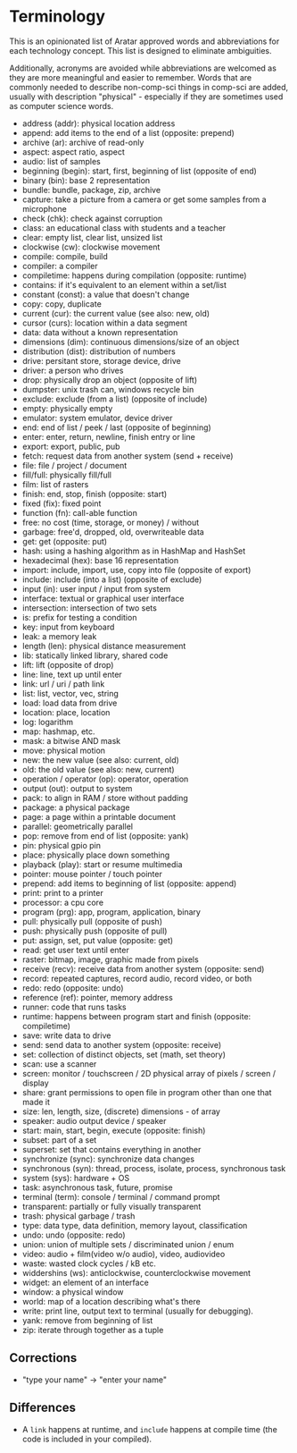 # Terminology
This is an opinionated list of Aratar approved words and abbreviations for each
technology concept.  This list is designed to eliminate ambiguities.

Additionally, acronyms are avoided while abbreviations are welcomed as they are
more meaningful and easier to remember.  Words that are commonly needed to
describe non-comp-sci things in comp-sci are added, usually with description
"physical" - especially if they are sometimes used as computer science words.

 - address (addr): physical location address
 - append: add items to the end of a list (opposite: prepend)
 - archive (ar): archive of read-only
 - aspect: aspect ratio, aspect
 - audio: list of samples
 - beginning (begin): start, first, beginning of list (opposite of end)
 - binary (bin): base 2 representation
 - bundle: bundle, package, zip, archive
 - capture: take a picture from a camera or get some samples from a microphone
 - check (chk): check against corruption
 - class: an educational class with students and a teacher
 - clear: empty list, clear list, unsized list
 - clockwise (cw): clockwise movement
 - compile: compile, build
 - compiler: a compiler
 - compiletime: happens during compilation (opposite: runtime)
 - contains: if it's equivalent to an element within a set/list
 - constant (const): a value that doesn't change
 - copy: copy, duplicate
 - current (cur): the current value (see also: new, old)
 - cursor (curs): location within a data segment
 - data: data without a known representation
 - dimensions (dim): continuous dimensions/size of an object
 - distribution (dist): distribution of numbers
 - drive: persitant store, storage device, drive
 - driver: a person who drives
 - drop: physically drop an object (opposite of lift)
 - dumpster: unix trash can, windows recycle bin
 - exclude: exclude (from a list) (opposite of include)
 - empty: physically empty
 - emulator: system emulator, device driver
 - end: end of list / peek / last (opposite of beginning)
 - enter: enter, return, newline, finish entry or line
 - export: export, public, pub
 - fetch: request data from another system (send + receive)
 - file: file / project / document
 - fill/full: physically fill/full
 - film: list of rasters
 - finish: end, stop, finish (opposite: start)
 - fixed (fix): fixed point
 - function (fn): call-able function
 - free: no cost (time, storage, or money) / without
 - garbage: free'd, dropped, old, overwriteable data
 - get: get (opposite: put)
 - hash: using a hashing algorithm as in HashMap and HashSet
 - hexadecimal (hex): base 16 representation
 - import: include, import, use, copy into file (opposite of export)
 - include: include (into a list) (opposite of exclude)
 - input (in): user input / input from system
 - interface: textual or graphical user interface
 - intersection: intersection of two sets
 - is: prefix for testing a condition
 - key: input from keyboard
 - leak: a memory leak
 - length (len): physical distance measurement
 - lib: statically linked library, shared code
 - lift: lift (opposite of drop)
 - line: line, text up until enter
 - link: url / uri / path link
 - list: list, vector, vec, string
 - load: load data from drive
 - location: place, location
 - log: logarithm
 - map: hashmap, etc.
 - mask: a bitwise AND mask
 - move: physical motion
 - new: the new value (see also: current, old)
 - old: the old value (see also: new, current)
 - operation / operator (op): operator, operation
 - output (out): output to system
 - pack: to align in RAM / store without padding
 - package: a physical package
 - page: a page within a printable document
 - parallel: geometrically parallel
 - pop: remove from end of list (opposite: yank)
 - pin: physical gpio pin
 - place: physically place down something
 - playback (play): start or resume multimedia
 - pointer: mouse pointer / touch pointer
 - prepend: add items to beginning of list (opposite: append)
 - print: print to a printer
 - processor: a cpu core
 - program (prg): app, program, application, binary
 - pull: physically pull (opposite of push)
 - push: physically push (opposite of pull)
 - put: assign, set, put value (opposite: get)
 - read: get user text until enter
 - raster: bitmap, image, graphic made from pixels
 - receive (recv): receive data from another system (opposite: send)
 - record: repeated captures, record audio, record video, or both
 - redo: redo (opposite: undo)
 - reference (ref): pointer, memory address
 - runner: code that runs tasks
 - runtime: happens between program start and finish (opposite: compiletime)
 - save: write data to drive
 - send: send data to another system (opposite: receive)
 - set: collection of distinct objects, set (math, set theory)
 - scan: use a scanner
 - screen: monitor / touchscreen / 2D physical array of pixels / screen / display
 - share: grant permissions to open file in program other than one that made it
 - size: len, length, size, (discrete) dimensions - of array
 - speaker: audio output device / speaker
 - start: main, start, begin, execute (opposite: finish)
 - subset: part of a set
 - superset: set that contains everything in another
 - synchronize (sync): synchronize data changes
 - synchronous (syn): thread, process, isolate, process, synchronous task
 - system (sys): hardware + OS
 - task: asynchronous task, future, promise
 - terminal (term): console / terminal / command prompt
 - transparent: partially or fully visually transparent
 - trash: physical garbage / trash
 - type: data type, data definition, memory layout, classification
 - undo: undo (opposite: redo)
 - union: union of multiple sets / discriminated union / enum
 - video: audio + film(video w/o audio), video, audiovideo
 - waste: wasted clock cycles / kB etc.
 - widdershins (ws): anticlockwise, counterclockwise movement
 - widget: an element of an interface
 - window: a physical window
 - world: map of a location describing what's there
 - write: print line, output text to terminal (usually for debugging).
 - yank: remove from beginning of list
 - zip: iterate through together as a tuple

## Corrections
 - "type your name" → "enter your name"

## Differences
- A `link` happens at runtime, and `include` happens at compile time (the code is included in your compiled).
